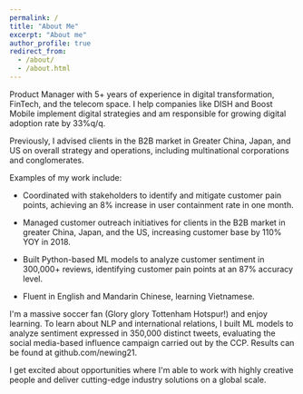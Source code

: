 ```yaml
---
permalink: /
title: "About Me"
excerpt: "About me"
author_profile: true
redirect_from: 
  - /about/
  - /about.html
---
```



Product Manager with 5+ years of experience in digital transformation, FinTech, and the telecom space. I help companies like DISH and Boost Mobile implement digital strategies and am responsible for growing digital adoption rate by 33%q/q.

Previously, I advised clients in the B2B market in Greater China, Japan, and US on overall strategy and operations, including multinational corporations and conglomerates. 

Examples of my work include:

- Coordinated with stakeholders to identify and mitigate customer pain points, achieving an 8% increase in user containment rate in one month. 

- Managed customer outreach initiatives for clients in the B2B market in greater China, Japan, and the US, increasing customer base by 110% YOY in 2018. 

- Built Python-based ML models to analyze customer sentiment in 300,000+ reviews, identifying customer pain points at an 87% accuracy level. 

- Fluent in English and Mandarin Chinese, learning Vietnamese. 

I'm a massive soccer fan (Glory glory Tottenham Hotspur!) and enjoy learning. To learn about NLP and international relations, I built ML models to analyze sentiment expressed in 350,000 distinct tweets, evaluating the social media-based influence campaign carried out by the CCP. Results can be found at github.com/newing21.

I get excited about opportunities where I'm able to work with highly creative people and deliver cutting-edge industry solutions on a global scale.
